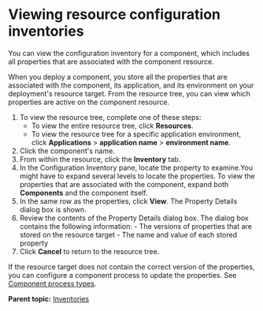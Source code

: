 # Viewing resource configuration inventories

You can view the configuration inventory for a component, which includes all properties that are associated with the component resource.

When you deploy a component, you store all the properties that are associated with the component, its application, and its environment on your deployment's resource target. From the resource tree, you can view which properties are active on the component resource.

1.  To view the resource tree, complete one of these steps: 
    -   To view the entire resource tree, click **Resources**.
    -   To view the resource tree for a specific application environment, click **Applications** \> **application name** \> **environment name**.
2.   Click the component's name. 
3.   From within the resource, click the **Inventory** tab. 
4.  In the Configuration Inventory pane, locate the property to examine.You might have to expand several levels to locate the properties. To view the properties that are associated with the component, expand both **Components** and the component itself.
5.   In the same row as the properties, click **View**. The Property Details dialog box is shown.
6.   Review the contents of the Property Details dialog box. The dialog box contains the following information:
    -   The versions of properties that are stored on the resource target
    -   The name and value of each stored property
7.   Click **Cancel** to return to the resource tree. 

If the resource target does not contain the correct version of the properties, you can configure a component process to update the properties. See [Component process types](comp_process_types.md#).

**Parent topic:** [Inventories](../topics/inventory_ch.md)

